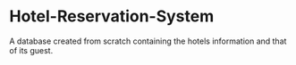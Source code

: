 # Hotel-Reservation-System
A database created from scratch containing the hotels information and that of its guest.

